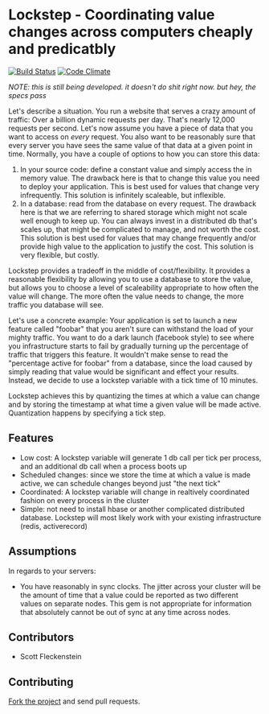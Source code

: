 # Lockstep - Coordinating value changes across computers cheaply and predicatbly

[![Build Status][travis-image]][travis-link] 
[![Code Climate](https://codeclimate.com/badge.png)](https://codeclimate.com/github/nullstyle/lockstep)

[travis-image]: https://secure.travis-ci.org/nullstyle/lockstep.png?branch=master
[travis-link]: https://travis-ci.org/nullstyle/lockstep
[travis-home]: http://travis-ci.org/


_NOTE: this is still being developed.  it doesn't do shit right now.  but hey, the specs pass_

Let's describe a situation.  You run a website that serves a crazy amount of traffic: Over a billion dynamic requests per day.  That's nearly 12,000 requests per second.  Let's now assume you have a piece of data that you want to access on _every_ request. You also want to be reasonably sure that every server you have sees the same value of that data at a given point in time.  Normally, you have a couple of options to how you can store this data:

1.  In your source code:  define a constant value and simply access the in memory value.  The drawback here is that to change this value you need to deploy your application.  This is best used for values that change very infrequently.  This solution is infinitely scaleable, but inflexible.
1.  In a database: read from the database on every request.  The drawback here is that we are referring to shared storage which might not scale well enough to keep up.  You can always invest in a distributed db that's scales up, that might be complicated to manage, and not worth the cost.  This solution is best used for values that may change frequently and/or provide high value to the application to justify the cost.  This solution is very flexible, but costly.

Lockstep provides a tradeoff in the middle of cost/flexibility.  It provides a reasonable flexibility by allowing you to use a database to store the value, but allows you to choose a level of scaleability appropriate to how often the value will change.  The more often the value needs to change, the more traffic you database will see.

Let's use a concrete example:  Your application is set to launch a new feature called "foobar" that you aren't sure can withstand the load of your mighty traffic.  You want to do a dark launch (facebook style) to see where you infrastructure starts to fail by gradually turning up the percentage of traffic that triggers this feature.  It wouldn't make sense to read the "percentage active for foobar" from a database, since the load caused by simply reading that value would be significant and effect your results.  Instead, we decide to use a lockstep variable with a tick time of 10 minutes.

Lockstep achieves this by quantizing the times at which a value can change and by storing the timestamp at what time a given value will be made active.  Quantization happens by specifying a tick step.

## Features

- Low cost: A lockstep variable will generate 1 db call per tick per process, and an additional db call when a process boots up
- Scheduled changes:  since we store the time at which a value is made active, we can schedule changes beyond just "the next tick"
- Coordinated: A lockstep variable will change in realtively coordinated fashion on every process in the cluster
- Simple: not need to install hbase or another complicated distributed database.  Lockstep will most likely work with your existing infrastructure (redis, activerecord)


## Assumptions

In regards to your servers:
- You have reasonably in sync clocks.  The jitter across your cluster will be the amount of time that a value could be reported as two different values on separate nodes.  This gem is not appropriate for information that absolutely cannot be out of sync at any time across nodes.

## Contributors

- Scott Fleckenstein

## Contributing

[Fork the project](https://github.com/nullstyle/lockstep) and send pull
requests.


